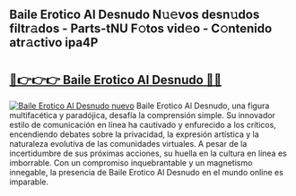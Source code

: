 ## Baile Erotico Al Desnudo N𝚞𝚎vos desn𝚞dos filtr𝚊dos - Parts-tNU F𝚘tos vid𝚎o - C𝚘ntenido atr𝚊ctivo ipa4P

# <h2><a href="http://mb4moi.tromn.icu/?c=Baile+Erotico+Al+Desnudo">🔗👉👉👉 Baile Erotico Al Desnudo 🔗🔗</a></h2>

[![Baile Erotico Al Desnudo nuevo](https://i.imgur.com/pEAQMta.gif)](http://mb4moi.tromn.icu/?c=Baile+Erotico+Al+Desnudo)
Baile Erotico Al Desnudo, una figura multifacética y paradójica, desafía la comprensión simple. Su innovador estilo de comunicación en línea ha cautivado y enfurecido a los críticos, encendiendo debates sobre la privacidad, la expresión artística y la naturaleza evolutiva de las comunidades virtuales. A pesar de la incertidumbre de sus próximas acciones, su huella en la cultura en línea es imborrable. Con un compromiso inquebrantable y un magnetismo innegable, la presencia de Baile Erotico Al Desnudo en el mundo online es imparable.
